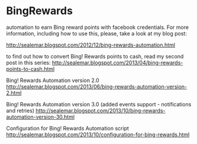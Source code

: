 BingRewards
===========

automation to earn Bing reward points with facebook credentials.
For more information, including how to use this, please, take a look at my blog post:

http://sealemar.blogspot.com/2012/12/bing-rewards-automation.html

to find out how to convert Bing! Rewards points to cash, read my second post in this series:
http://sealemar.blogspot.com/2013/04/bing-rewards-points-to-cash.html

Bing! Rewards Automation version 2.0
http://sealemar.blogspot.com/2013/06/bing-rewards-automation-version-2.html

Bing! Rewards Automation version 3.0 (added events support - notifications and retries)
http://sealemar.blogspot.com/2013/10/bing-rewards-automation-version-30.html

Configuration for Bing! Rewards Automation script
http://sealemar.blogspot.com/2013/10/configuration-for-bing-rewards.html
